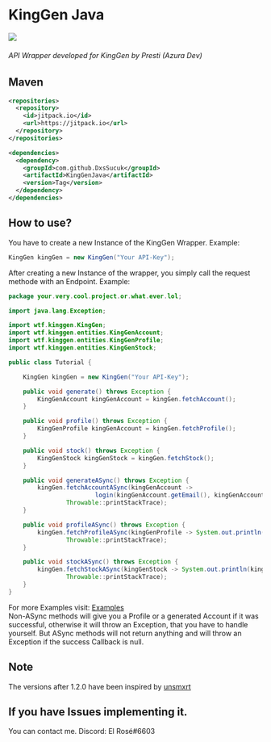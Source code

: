# KingGen Java

[![](https://jitpack.io/v/DxsSucuk/KingGenJava.svg)](https://jitpack.io/#DxsSucuk/KingGenJava)

###### API Wrapper developed for KingGen by Presti (Azura Dev)

## Maven
```xml
<repositories>
  <repository>
    <id>jitpack.io</id>
    <url>https://jitpack.io</url>
  </repository>
</repositories>

<dependencies>
  <dependency>
    <groupId>com.github.DxsSucuk</groupId>
    <artifactId>KingGenJava</artifactId>
    <version>Tag</version>
  </dependency>
</dependencies>
```

## How to use?

You have to create a new Instance of the KingGen Wrapper. Example:

```java
KingGen kingGen = new KingGen("Your API-Key");
```

After creating a new Instance of the wrapper, you simply call the request methode with an Endpoint. Example:

```java
package your.very.cool.project.or.what.ever.lol;

import java.lang.Exception;

import wtf.kinggen.KingGen;
import wtf.kinggen.entities.KingGenAccount;
import wtf.kinggen.entities.KingGenProfile;
import wtf.kinggen.entities.KingGenStock;

public class Tutorial {

    KingGen kingGen = new KingGen("Your API-Key");

    public void generate() throws Exception {
        KingGenAccount kingGenAccount = kingGen.fetchAccount();
    }

    public void profile() throws Exception {
        KingGenProfile kingGenAccount = kingGen.fetchProfile();
    }

    public void stock() throws Exception {
        KingGenStock kingGenStock = kingGen.fetchStock();
    }

    public void generateASync() throws Exception {
        kingGen.fetchAccountASync(kingGenAccount ->
                        login(kingGenAccount.getEmail(), kingGenAccount.getPassword()),
                Throwable::printStackTrace);
    }

    public void profileASync() throws Exception {
        kingGen.fetchProfileASync(kingGenProfile -> System.out.println(kingGenProfile.getUsername()),
                Throwable::printStackTrace);
    }

    public void stockASync() throws Exception {
        kingGen.fetchStockASync(kingGenStock -> System.out.println(kingGenStock.getStock()),
                Throwable::printStackTrace);
    }
}
```

For more Examples visit: [Examples](https://github.com/DxsSucuk/KingGenJava/tree/master/example) <br  />
Non-ASync methods will give you a Profile or a generated Account if it was successful, otherwise it will throw an Exception,
that you have to handle yourself. But ASync methods will not return anything and will throw an Exception if the success Callback is null.

## Note
The versions after 1.2.0 have been inspired by [unsmxrt](https://github.com/unsmxrt/kinggen-java)

## If you have Issues implementing it.

You can contact me. Discord: El Rosé#6603
